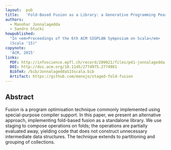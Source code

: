 ```yaml
---
layout:  pub
title:   'Fold-Based Fusion as a Library: a Generative Programming Pearl'
authors:
  - Manohar Jonnalagedda
  - Sandro Stucki
howpublished:
  "In <em>Proceedings of the 6th ACM SIGPLAN Symposium on Scala</em>
  (Scala '15)"
copynote:
  'ACM, 2015'
links:
  PDF: http://infoscience.epfl.ch/record/209021/files/p41-jonnalagedda.pdf
  DOI: http://doi.acm.org/10.1145/2774975.2774981
  BibTeX: /bib/JonnalageddaS15scala.bib
  Artifact: https://github.com/manojo/staged-fold-fusion
---
```


## Abstract

Fusion is a program optimisation technique commonly implemented using
special-purpose compiler support.  In this paper, we present an
alternative approach, implementing fold-based fusion as a standalone
library.  We use staging to compose operations on folds; the
operations are partially evaluated away, yielding code that does not
construct unnecessary intermediate data structures.  The technique
extends to partitioning and grouping of collections.
